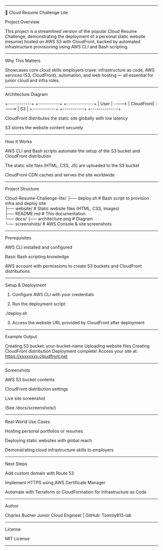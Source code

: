 
---

🚀 Cloud Resume Challenge Lite

Project Overview

This project is a streamlined version of the popular Cloud Resume Challenge, demonstrating the deployment of a personal static website (resume) hosted on AWS S3 with CloudFront, backed by automated infrastructure provisioning using AWS CLI and Bash scripting.


---

Why This Matters

Showcases core cloud skills employers crave: infrastructure as code, AWS services (S3, CloudFront), automation, and web hosting — all essential for junior cloud and infra roles.


---

Architecture Diagram

+------------+       +-----------+       +--------------+
|   User     | ----> | CloudFront| ----> |     S3       |
+------------+       +-----------+       +--------------+

CloudFront distributes the static site globally with low latency

S3 stores the website content securely



---

How It Works

AWS CLI and Bash scripts automate the setup of the S3 bucket and CloudFront distribution

The static site files (HTML, CSS, JS) are uploaded to the S3 bucket

CloudFront CDN caches and serves the site worldwide



---

Project Structure

Cloud-Resume-Challenge-lite/
├── deploy.sh           # Bash script to provision infra and deploy site  
├── website/            # Static website files (HTML, CSS, images)  
├── README.md           # This documentation  
└── docs/
    ├── architecture.png # Diagram  
    └── screenshots/     # AWS Console & site screenshots


---

Prerequisites

AWS CLI installed and configured

Basic Bash scripting knowledge

AWS account with permissions to create S3 buckets and CloudFront distributions



---

Setup & Deployment

1. Configure AWS CLI with your credentials


2. Run the deployment script:

./deploy.sh


3. Access the website URL provided by CloudFront after deployment




---

Example Output

Creating S3 bucket: your-bucket-name
Uploading website files
Creating CloudFront distribution
Deployment complete! Access your site at: https://xxxxxxxx.cloudfront.net


---

Screenshots

AWS S3 bucket contents

CloudFront distribution settings

Live site screenshot


(See /docs/screenshots/)


---

Real-World Use Cases

Hosting personal portfolios or resumes

Deploying static websites with global reach

Demonstrating cloud infrastructure skills to employers



---

Next Steps

Add custom domain with Route 53

Implement HTTPS using AWS Certificate Manager

Automate with Terraform or CloudFormation for Infrastructure as Code



---

Author

Charles Bucher
Junior Cloud Engineer | GitHub: Tommy813-lab


---

License

MIT License


---

